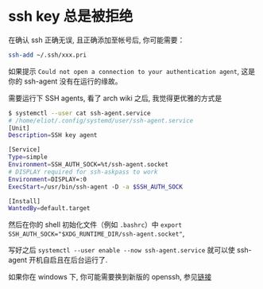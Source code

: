 # ssh key 总是被拒绝

在确认 ssh 正确无误, 且正确添加至帐号后, 你可能需要：

```bash
ssh-add ~/.ssh/xxx.pri
```

如果提示 `Could not open a connection to your authentication agent`, 这是你的 ssh-agent 没有在运行的缘故。

需要运行下 SSH agents, 看了 arch wiki 之后, 我觉得更优雅的方式是

```bash
$ systemctl --user cat ssh-agent.service
# /home/eliot/.config/systemd/user/ssh-agent.service
[Unit]
Description=SSH key agent

[Service]
Type=simple
Environment=SSH_AUTH_SOCK=%t/ssh-agent.socket
# DISPLAY required for ssh-askpass to work
Environment=DISPLAY=:0
ExecStart=/usr/bin/ssh-agent -D -a $SSH_AUTH_SOCK

[Install]
WantedBy=default.target
```

然后在你的 shell 初始化文件（例如 `.bashrc`）中 `export SSH_AUTH_SOCK="$XDG_RUNTIME_DIR/ssh-agent.socket"`,

写好之后 `systemctl --user enable --now ssh-agent.service` 就可以使 ssh-agent 开机自启且在后台运行了.

如果你在 windows 下, 你可能需要换到新版的 openssh, 参见[链接](技术开发/Git/use-windows-may-need-install-latest-openssh.md)
